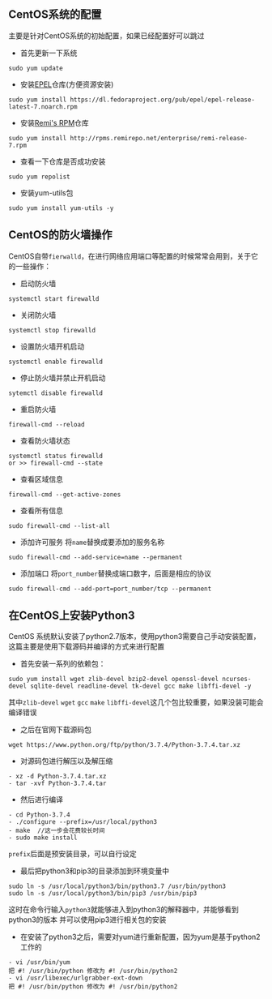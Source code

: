 ## CentOS系统的配置

主要是针对CentOS系统的初始配置，如果已经配置好可以跳过

- 首先更新一下系统
```
sudo yum update
```

- 安装[EPEL](https://fedoraproject.org/wiki/EPEL)仓库(方便资源安装)
```
sudo yum install https://dl.fedoraproject.org/pub/epel/epel-release-latest-7.noarch.rpm
```

- 安装[Remi's RPM](https://rpms.remirepo.net/)仓库
```
sudo yum install http://rpms.remirepo.net/enterprise/remi-release-7.rpm
```

- 查看一下仓库是否成功安装
```
sudo yum repolist
```

- 安装yum-utils包
```
sudo yum install yum-utils -y
```

## CentOS的防火墙操作

CentOS自带`fierwalld`，在进行网络应用端口等配置的时候常常会用到，关于它的一些操作：

- 启动防火墙
```
systemctl start firewalld 
```

- 关闭防火墙
```
systemctl stop firewalld 
```

- 设置防火墙开机启动
```
systemctl enable firewalld
```

- 停止防火墙并禁止开机启动
```
sytemctl disable firewalld 
```

- 重启防火墙
```
firewall-cmd --reload
```

- 查看防火墙状态
```
systemctl status firewalld
or >> firewall-cmd --state
```

- 查看区域信息
```
firewall-cmd --get-active-zones
```

- 查看所有信息
```
sudo firewall-cmd --list-all
```

- 添加许可服务
将`name`替换成要添加的服务名称
```
sudo firewall-cmd --add-service=name --permanent
```

- 添加端口
将`port_number`替换成端口数字，后面是相应的协议
```
sudo firewall-cmd --add-port=port_number/tcp --permanent
```


## 在CentOS上安装Python3

CentOS 系统默认安装了python2.7版本，使用python3需要自己手动安装配置，这篇主要是使用下载源码并编译的方式来进行配置

- 首先安装一系列的依赖包：
```
sudo yum install wget zlib-devel bzip2-devel openssl-devel ncurses-devel sqlite-devel readline-devel tk-devel gcc make libffi-devel -y
```
其中`zlib-devel` `wget` `gcc` `make` `libffi-devel`这几个包比较重要，如果没装可能会编译错误

- 之后在官网下载源码包
```
wget https://www.python.org/ftp/python/3.7.4/Python-3.7.4.tar.xz
```

- 对源码包进行解压以及解压缩
```
- xz -d Python-3.7.4.tar.xz
- tar -xvf Python-3.7.4.tar
```

- 然后进行编译
```
- cd Python-3.7.4
- ./configure --prefix=/usr/local/python3
- make  //这一步会花费较长时间
- sudo make install
```
`prefix`后面是预安装目录，可以自行设定

- 最后把python3和pip3的目录添加到环境变量中
```
sudo ln -s /usr/local/python3/bin/python3.7 /usr/bin/python3
sudo ln -s /usr/local/python3/bin/pip3 /usr/bin/pip3
```

这时在命令行输入`python3`就能够进入到python3的解释器中，并能够看到python3的版本
并可以使用pip3进行相关包的安装

- 在安装了python3之后，需要对yum进行重新配置，因为yum是基于python2工作的
```
- vi /usr/bin/yum 
把 #! /usr/bin/python 修改为 #! /usr/bin/python2 
- vi /usr/libexec/urlgrabber-ext-down 
把 #! /usr/bin/python 修改为 #! /usr/bin/python2
```
